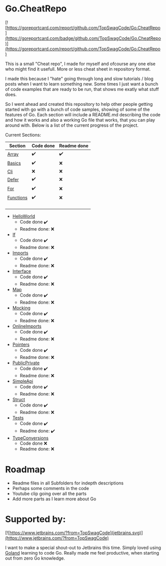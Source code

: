 # Go.CheatRepo

[![https://goreportcard.com/report/github.com/TopSwagCode/Go.CheatRepo](https://goreportcard.com/badge/github.com/TopSwagCode/Go.CheatRepo)](https://goreportcard.com/report/github.com/TopSwagCode/Go.CheatRepo)


This is a small "Cheat repo", I made for myself and ofcourse any one else who might find it usefull. More or less cheat sheet in repository format.

I made this because I "hate" going through long and slow tutorials / blog posts when I want to learn something new. Some times I just want a bunch of code examples that are ready to be run, that shows me exatly what stuff does.

So I went ahead and created this repository to help other people getting started with go with a bunch of code samples, showing of some of the features of Go. Each section will include a README.md describing the code and how it works and also a working Go file that works, that you can play around with. Below is a list of the current progress of the project.

Current Sections:

| Section  | Code done  |  Readme done |
|---|---|---|
| [Array](src/Array) | :heavy_check_mark:  | :heavy_check_mark:  |
| [Basics](src/Basics)  |  :heavy_check_mark: |  :x: |
| [Cli](src/Cli)  | :x:  |  :x: |
| [Defer](src/Defer)  | :heavy_check_mark:  | :x:  |
| [For](src/For)  |  :heavy_check_mark: | :x:  |
| [Functions](src/Functions)  | :heavy_check_mark:  | :x:  |
|   |   |   |
|   |   |   |
|   |   |   |
|   |   |   |

* [HelloWorld](src/HelloWorld)
    * Code done :heavy_check_mark:
    * Readme done: :x:
* [If](src/If)
    * Code done :heavy_check_mark:
    * Readme done: :x:
* [Imports](src/Imports)
    * Code done :heavy_check_mark:
    * Readme done: :x:
* [Interface](src/Interface)
    * Code done :heavy_check_mark:
    * Readme done: :x:
* [Map](src/Map)
    * Code done :heavy_check_mark:
    * Readme done: :x:
* [Mocking](src/Mocking)
    * Code done :heavy_check_mark:
    * Readme done: :x:
* [OnlineImports](src/OnlineImports)
    * Code done :heavy_check_mark:
    * Readme done: :x:
* [Pointers](src/Pointers)
    * Code done :heavy_check_mark:
    * Readme done: :x:
* [PublicPrivate](src/PublicPrivate)
    * Code done :heavy_check_mark:
    * Readme done: :x:
* [SimpleApi](src/SimpleApi)
    * Code done :heavy_check_mark:
    * Readme done: :x:
* [Struct](src/Struct)
    * Code done :heavy_check_mark:
    * Readme done: :x:
* [Tests](src/Tests)
    * Code done :heavy_check_mark:
    * Readme done: :heavy_check_mark:
* [TypeConversions](src/TypeConversions)
    * Code done :x:
    * Readme done: :x:


# Roadmap

* Readme files in all Subfolders for indepth descriptions
* Perhaps some comments in the code
* Youtube clip going over all the parts
* Add more parts as I learn more about Go

# Supported by:

[![https://www.jetbrains.com/?from=TopSwagCode](jetbrains.svg)](https://www.jetbrains.com/?from=TopSwagCode)

I want to make a special shout-out to Jetbrains this time. Simply loved using [Goland](https://www.jetbrains.com/go/) learning to code Go. Really made me feel productive, when starting out from zero Go knowledge.